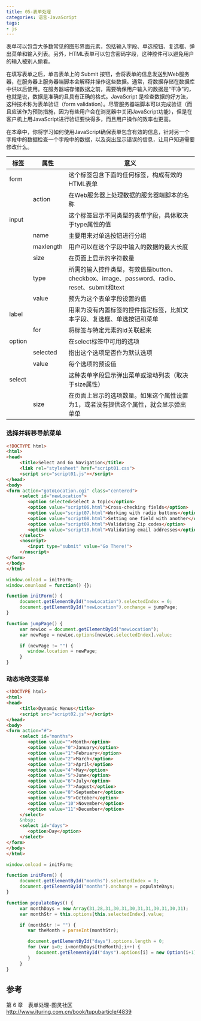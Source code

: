 ```yaml
---
title: 05-表单处理
categories: 语言-JavaScript
tags:
- js
---
```


表单可以包含大多数常见的图形界面元素，包括输入字段、单选按钮、复选框、弹出菜单和输入列表。另外，HTML表单可以包含密码字段，这种控件可以避免用户的输入被别人偷看。

在填写表单之后，单击表单上的 Submit 按钮，会将表单的信息发送到Web服务器，在服务器上服务器端脚本会解释并操作这些数据。通常，将数据存储在数据库中供以后使用。在服务器端存储数据之前，需要确保用户输入的数据是“干净”的，也就是说，数据是准确的且具有正确的格式。JavaScript 是检查数据的好方法，这种技术称为表单验证（form validation）。尽管服务器端脚本可以完成验证（而且应该作为预防措施，因为有些用户会在浏览器中关闭JavaScript功能），但是在客户机上用JavaScript进行验证要快得多，而且用户操作的效率也更高。

在本章中，你将学习如何使用JavaScript确保表单包含有效的信息，针对另一个字段中的数据检查一个字段中的数据，以及突出显示错误的信息，让用户知道需要修改什么。

标签 | 属性 | 意义
------------ | ------------- | -------------
form | | 这个标签包含下面的任何标签，构成有效的HTML表单
&nbsp; | action | 在Web服务器上处理数据的服务器端脚本的名称
input | | 这个标签显示不同类型的表单字段，具体取决于type属性的值
&nbsp; | name| 主要用来对单选按钮进行分组
&nbsp; | maxlength| 用户可以在这个字段中输入的数据的最大长度
&nbsp; | size| 在页面上显示的字符数量
&nbsp; | type| 所需的输入控件类型，有效值是button、checkbox、image、password、radio、reset、submit和text
&nbsp;  | value| 预先为这个表单字段设置的值
label| | 用来为没有内置标签的控件指定标签，比如文本字段、复选框、单选按钮和菜单
&nbsp; | for| 将标签与特定元素的id关联起来
option| | 在select标签中可用的选项
&nbsp; | selected| 指出这个选项是否作为默认选项
&nbsp; | value| 每个选项的预设值
select| | 这种表单字段显示弹出菜单或滚动列表（取决于size属性）
&nbsp; | size| 在页面上显示的选项数量。如果这个属性设置为1，或者没有提供这个属性，就会显示弹出菜单

### 选择并转移导航菜单

```html
<!DOCTYPE html>
<html>
<head>
     <title>Select and Go Navigation</title>
     <link rel="stylesheet" href="script01.css">
     <script src="script01.js"></script>
</head>
<body>
<form action="gotoLocation.cgi" class="centered">
     <select id="newLocation">
        <option selected>Select a topic</option>
        <option value="script06.html">Cross-checking fields</option>
        <option value="script07.html">Working with radio buttons</option>
        <option value="script08.html">Setting one field with another</option>
        <option value="script09.html">Validating Zip codes</option>
        <option value="script10.html">Validating email addresses</option>
     </select>
     <noscript>
        <input type="submit" value="Go There!">
     </noscript>
</form>
</body>
</html>
```

```javascript
window.onload = initForm;
window.onunload = function() {};

function initForm() {
     document.getElementById("newLocation").selectedIndex = 0;
     document.getElementById("newLocation").onchange = jumpPage;
}

function jumpPage() {
     var newLoc = document.getElementById("newLocation");
     var newPage = newLoc.options[newLoc.selectedIndex].value;

     if (newPage != "") {
        window.location = newPage;
     }
}
```

### 动态地改变菜单

```html
<!DOCTYPE html>
<html>
<head>
     <title>Dynamic Menus</title>
     <script src="script02.js"></script>
</head>
<body>
<form action="#">
     <select id="months">
        <option value="">Month</option>
        <option value="0">January</option>
        <option value="1">February</option>
        <option value="2">March</option>
        <option value="3">April</option>
        <option value="4">May</option>
        <option value="5">June</option>
        <option value="6">July</option>
        <option value="7">August</option>
        <option value="8">September</option>
        <option value="9">October</option>
        <option value="10">November</option>
        <option value="11">December</option>
     </select>
     &nbsp;
     <select id="days">
        <option>Day</option>
     </select>
</form>
</body>
</html>
```

```javascript
window.onload = initForm;

function initForm() {
     document.getElementById("months").selectedIndex = 0;
     document.getElementById("months").onchange = populateDays;
}

function populateDays() {
     var monthDays = new Array(31,28,31,30,31,30,31,31,30,31,30,31);
     var monthStr = this.options[this.selectedIndex].value;

     if (monthStr != "") {
        var theMonth = parseInt(monthStr);

        document.getElementById("days").options.length = 0;
        for (var i=0; i<monthDays[theMonth];i++) {
           document.getElementById("days").options[i] = new Option(i+1);
        }
     }
}
```

## 参考

第 6 章　表单处理-图灵社区
<http://www.ituring.com.cn/book/tupubarticle/4839>
